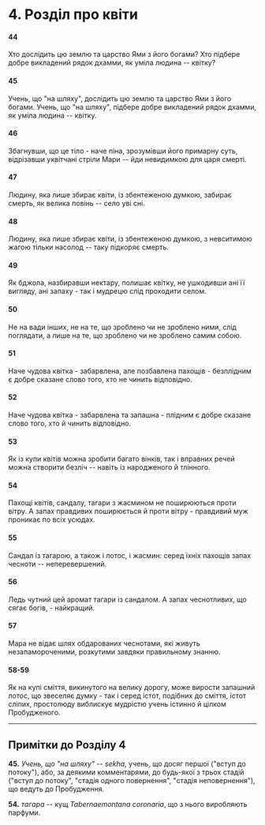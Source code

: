 # 4. Розділ про квіти

#### 44

Хто дослідить цю землю та царство Ями з його богами? Хто підбере добре викладений рядок дхамми, як уміла людина -- квітку?

#### 45

Учень, що "на шляху", дослідить цю землю та царство Ями з його богами. Учень, що "на шляху", підбере добре викладений рядок дхамми, як уміла людина -- квітку.

#### 46

Збагнувши, що це тіло - наче піна, зрозумівши його примарну суть, відрізавши уквітчані стріли Мари -- йди невидимкою для царя смерті.

#### 47

Людину, яка лише збирає квіти, із збентеженою думкою, забирає смерть, як велика повінь -- село уві сні.

#### 48

Людину, яка лише збирає квіти, із збентеженою думкою, з невситимою жагою тільки насолод -- таку підкоряє смерть.

#### 49

Як бджола, назбиравши нектару, полишає квітку, не ушкодивши ані її вигляду, ані запаху - так і мудрецю слід проходити селом.

#### 50

Не на вади інших, не на те, що зроблено чи не зроблено ними, слід поглядати, а лише на те, що зроблено чи не зроблено самим собою.

#### 51

Наче чудова квітка - забарвлена, але позбавлена пахощів - безплідним є добре сказане слово того, хто не чинить відповідно.

#### 52

Наче чудова квітка - забарвлена та запашна - плідним є добре сказане слово того, хто й чинить відповідно.

#### 53

Як із купи квітів можна зробити багато вінків, так і вправних речей можна створити безліч -- навіть із народженого й тлінного.

#### 54

Пахощі квітів, сандалу, тагари з жасмином не поширюються проти вітру. А запах правдивих поширюється й проти вітру - правдивий муж проникає по всіх усюдах.

#### 55

Сандал із тагарою, а також і лотос, і жасмин: серед їхніх пахощів запах чесноти -- неперевершений.

#### 56

Ледь чутний цей аромат тагари із сандалом. А запах чеснотливих, що сягає богів, - найкращий.

#### 57

Мара не відає шлях обдарованих чеснотами, які живуть незапаморочeними, розкутими завдяки правильному знанню.

#### 58-59

Як на купі сміття, викинутого на велику дорогу, може вирости запашний лотос, що звеселяє думку - так і серед істот, подібних до сміття, істот сліпих, простолюду виблискує мудрістю учень істинно й цілком Пробудженого.

---

## Примітки до Розділу 4

**45.** *Учень, що "на шляху"* -- *sekha*, учень, що досяг першої ("вступ до потоку"), або, за деякими комментарями, до будь-якої з трьох стадій ("вступ до потоку", "стадія одного повернення", "стадія неповернення"), що ведуть до Пробудження.

**54.** *тагара* -- кущ *Tabernaemontana coronaria*, що з нього виробляють парфуми.
